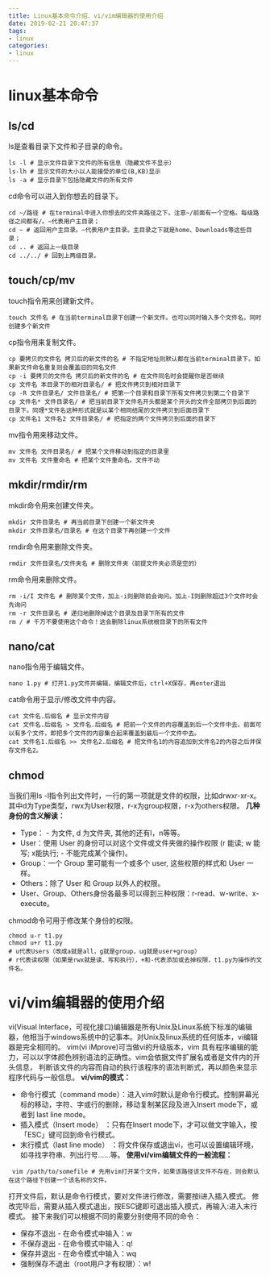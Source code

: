 ```yaml
---
title: Linux基本命令介绍、vi/vim编辑器的使用介绍
date: 2019-02-21 20:47:37
tags:
- linux
categories:
- linux
---
```


# linux基本命令

## ls/cd

ls是查看目录下文件和子目录的命令。
```
ls -l # 显示文件目录下文件的所有信息（隐藏文件不显示）
ls-lh # 显示文件的大小以人能接受的单位(B,KB)显示
ls -a # 显示目录下包括隐藏文件的所有文件
```
cd命令可以进入到你想去的目录下。
```
cd ~/路径 # 在terminal中进入你想去的文件夹路径之下。注意~/前面有一个空格。每级路径之间都有/。~代表用户主目录；
cd ~ # 返回用户主目录。~代表用户主目录。主目录之下就是home、Downloads等这些目录；
cd .. # 返回上一级目录
cd ../../ # 回到上两级目录。
```
## touch/cp/mv
touch指令用来创建新文件。
```
touch 文件名 # 在当前terminal目录下创建一个新文件。也可以同时输入多个文件名，同时创建多个新文件
```
cp指令用来复制文件。
```
cp 要拷贝的文件名 拷贝后的新文件的名 # 不指定地址则默认都在当前terminal目录下。如果新文件命名重复则会覆盖旧的同名文件
cp -i 要拷贝的文件名 拷贝后的新文件的名 # 在文件同名时会提醒你是否继续
cp 文件名 本目录下的相对目录名/ # 把文件拷贝到相对目录下
cp -R 文件目录名/ 文件目录名/ # 把第一个目录和目录下所有文件拷贝到第二个目录下
cp 文件名* 文件目录名/ # 把当前目录下文件名开头都是某个开头的文件全部拷贝到后面的目录下。同理*文件名这种形式就是以某个相同结尾的文件拷贝到后面目录下
cp 文件名1 文件名2 文件目录名/ # 把指定的两个文件拷贝到后面的目录下
```
mv指令用来移动文件。
```
mv 文件名 文件目录名/ # 把某个文件移动到指定的目录里
mv 文件名 文件重命名 # 把某个文件重命名。文件不动
```
## mkdir/rmdir/rm
mkdir命令用来创建文件夹。
```
mkdir 文件目录名 # 再当前目录下创建一个新文件夹
mkdir 文件目录名/目录名 # 在这个目录下再创建一个文件
```
rmdir命令用来删除文件夹。
```
rmdir 文件目录名/文件夹名 # 删除文件夹（前提文件夹必须是空的）
```
rm命令用来删除文件。
```
rm -i/I 文件名 # 删除某个文件，加上-i则删除前会询问。加上-I则删除超过3个文件时会先询问
rm -r 文件目录名 # 递归地删除掉这个目录及目录下所有的文件
rm / # 千万不要使用这个命令！这会删除linux系统根目录下的所有文件
```
## nano/cat
nano指令用于编辑文件。
```
nano 1.py # 打开1.py文件并编辑，编辑文件后，ctrl+X保存，再enter退出
```
cat命令用于显示/修改文件中内容。
```
cat 文件名.后缀名 # 显示文件内容
cat 文件名.后缀名 > 文件名.后缀名 # 把前一个文件的内容覆盖到后一个文件中去。前面可以有多个文件，即把多个文件的内容集合起来覆盖到最后一个文件中去。
cat 文件名1.后缀名 >> 文件名2.后缀名 # 把文件名1的内容追加到文件名2的内容之后并保存文件名2。
```
## chmod
当我们用ls -l指令列出文件时，一行的第一项就是文件的权限，比如drwxr-xr-x。其中d为Type类型，rwx为User权限，r-x为group权限，r-x为others权限。
**几种身份的含义解读：**
* Type： - 为文件, d 为文件夹, 其他的还有l，n等等。
* User：使用 User 的身份可以对这个文件或文件夹做的操作权限 (r 能读; w 能写; x能执行; - 不能完成某个操作)。
* Group：一个 Group 里可能有一个或多个 user, 这些权限的样式和 User 一样。
* Others：除了 User 和 Group 以外人的权限。
* User、Group、Others身份各最多可以得到三种权限：r-read、w-write、x-execute。

chmod命令可用于修改某个身份的权限。
```
chmod u-r t1.py 
chmod u+r t1.py
# u代表Users（改成a就是all，g就是group，ug就是user+group）
# r代表读权限（如果是rwx就是读、写和执行），+和-代表添加或去掉权限，t1.py为操作的文件名。
```
# vi/vim编辑器的使用介绍
vi(Visual Interface，可视化接口)编辑器是所有Unix及Linux系统下标准的编辑器，他相当于windows系统中的记事本。对Unix及linux系统的任何版本，vi编辑器是完全相同的。
vim(vi iMprove)可当做vi的升级版本，vim 具有程序编辑的能力，可以以字体颜色辨别语法的正确性。vim会依据文件扩展名或者是文件内的开头信息， 判断该文件的内容而自动的执行该程序的语法判断式，再以颜色来显示程序代码与一般信息。
**vi/vim的模式：**
* 命令行模式（command mode）：进入vim时默认是命令行模式。控制屏幕光标的移动，字符、字或行的删除，移动复制某区段及进入Insert mode下，或者到 last line mode。
* 插入模式（Insert mode） ：只有在Insert mode下，才可以做文字输入，按「ESC」键可回到命令行模式。
* 末行模式（last line mode） ：将文件保存或退出vi，也可以设置编辑环境，如寻找字符串、列出行号……等。 
  **使用vi/vim编辑文件的一般流程：**
```
 vim /path/to/somefile # 先用vim打开某个文件，如果该路径该文件不存在，则会默认在这个路径下创建一个该名称的文件。
```
打开文件后，默认是命令行模式，要对文件进行修改，需要按i进入插入模式。
修改完毕后，需要从插入模式退出，按ESC键即可退出插入模式，再输入:进入末行模式。
接下来我们可以根据不同的需要分别使用不同的命令：
* 保存不退出 - 在命令模式中输入：w
* 不保存退出 - 在命令模式中输入：q!
* 保存并退出 - 在命令模式中输入：wq
* 强制保存不退出（root用户才有权限）：w!